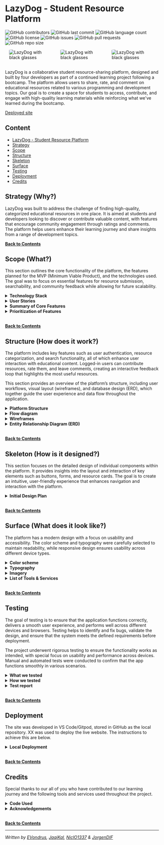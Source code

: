 # LazyDog - Student Resource Platform

![GitHub contributors](https://img.shields.io/github/contributors/ci-companeros/lazydog?color=blue)  <!-- Blue for contributors -->
![GitHub last commit](https://img.shields.io/github/last-commit/ci-companeros/lazydog?color=brightgreen)  <!-- Green for activity -->
![GitHub language count](https://img.shields.io/github/languages/count/ci-companeros/lazydog?color=orange)  <!-- Orange for language diversity -->
![GitHub license](https://img.shields.io/github/license/ci-companeros/lazydog?color=yellow)  <!-- Yellow for license info -->
![GitHub issues](https://img.shields.io/github/issues/ci-companeros/lazydog?color=darkred)  <!-- Red for issues -->
![GitHub pull requests](https://img.shields.io/github/issues-pr/ci-companeros/lazydog?color=purple)  <!-- Purple for PRs -->
![GitHub repo size](https://img.shields.io/github/repo-size/ci-companeros/lazydog?color=black)  <!-- Gray for repo size -->

<!-- markdownlint-disable MD033 -->

<div style="display: flex; justify-content: space-around;">
  <img src="./docs/readme-img/ld-black.jpg" alt="LazyDog with black glasses" style="width: 28%; border-radius: 5%;">
  <img src="./docs/readme-img/ld-black.jpg" alt="LazyDog with black glasses" style="width: 28%; border-radius: 5%;">
  <img src="./docs/readme-img/ld-black.jpg" alt="LazyDog with black glasses" style="width: 28%; border-radius: 5%;">
</div>
<br>

LazyDog is a collaborative student resource-sharing platform, designed and built by four developers as part of a continued learning project following a bootcamp. The platform allows users to share, rate, and comment on educational resources related to various programming and development topics. Our goal is to create a space for students to access, contribute, and engage with high-quality learning materials while reinforcing what we've learned during the bootcamp.

[Deployed site](https://example.com)

## Content

- [LazyDog - Student Resource Platform](#lazydog---student-resource-platform)
- [Strategy](#strategy-why)
- [Scope](#scope-what)
- [Structure](#structure-how-does-it-work)
- [Skeleton](#skeleton-how-is-it-designed)
- [Surface](#surface-what-does-it-look-like)
- [Testing](#testing)
- [Deployment](#deployment)
- [Credits](#credits)

## Strategy (Why?)

LazyDog was built to address the challenge of finding high-quality, categorized educational resources in one place. It is aimed at students and developers looking to discover or contribute valuable content, with features that encourage community engagement through ratings and comments. The platform helps users enhance their learning journey and share insights from a range of development topics.

**[Back to Contents](#content)**

## Scope (What?)

This section outlines the core functionality of the platform, the features planned for the MVP (Minimum Viable Product), and the technologies used. The goal was to focus on essential features for resource submission, searchability, and community feedback while allowing for future scalability.

<details>
<summary><b>Technology Stack</b></summary>

- Frontend

  - **HTML/CSS/JavaScript**: Core technologies for building the structure, styling, and interactivity of the website.
  - **React.js**: A popular JavaScript library for building dynamic user interfaces, with components that manage state and handle complex UI interactions.
  - **Tailwind CSS**: A utility-first CSS framework for building custom designs quickly with responsive design out of the box.

- Backend

  - **Node.js**: A JavaScript runtime used on the backend to handle requests and manage user authentication and resource submissions.
  - **Django REST Framework**: Used for creating RESTful APIs, allowing communication between the frontend and backend services.
  - **PostgreSQL**: A powerful open-source relational database used to store user accounts, submitted resources, ratings, and comments.

- OAuth

  - **OAuth**: A secure authentication method allowing users to log in using third-party providers such as Google, GitHub, etc.

- Hosting

  - **Frontend Hosting**: Vercel is used to host the React.js frontend, providing fast, global deployment and a seamless development workflow.
  - **Backend Hosting**: Free-tier hosting solutions (TO BE DECIDED) will be used to host the Node.js/Django backend and PostgreSQL database.

**[Back to Contents](#content)**

</details>

<details>

  <summary><strong>User Stories</strong></summary><br>

Please visit our [project Kanban board for details](https://github.com/orgs/ci-companeros/projects/2)

**[Back to Contents](#content)**

</details>

<details>
  <summary><strong>Summary of Core Features</strong></summary>

1. *User Accounts*:

   - Users sign up with a username and password.
   - Logged-in users gain access to additional features, such as submitting resources, rating, and commenting.

2. *Categorized Resource Listings*:

   - Resources are divided into categories (e.g., programming languages, frameworks, tools, etc.) and are fully searchable.

   1. **Project 1 - Introduction to Web dev**
      - Tech covered: HTML, CSS
      - Subcategories:
        - HTML: Docs, articles, YouTube, games
        - CSS: Docs, articles, YouTube, games
   2. **Project 2 - Javascript fundamentals**
      - Tech covered: Javascript
      - Subcategories:
        - Docs, articles, YouTube, games
   3. **Project 3 - Python Basics**
      - Tech covered: Python
      - Subcategories:
        - Docs, articles, YouTube, games
   4. **Project 4 - Frameworks & Databases**
      - Tech covered: Django, PostgresSQL
      - Subcategories:
        - Docs, articles, YouTube, games
   5. **Project 5 - Specializations**
      - Tech covered: Advanced Frontend, Predictive Analytics, E-commerce
      - Subcategories:
        - Docs, articles, YouTube, games

3. *Resource Submission Form*:
   - Users can submit URLs along with a short description, stating why the resource is useful and what it’s for.
   - Users must choose a category for the resource.

4. *Community Interaction*:
   - Logged-in users can rate resources and leave comments, creating a feedback loop for which resources are most helpful.

**[Back to Contents](#content)**

</details>

<details>
  <summary><strong>Prioritization of Features</strong></summary><br>

This section outlines the prioritization of features, identifying the essential ones for the initial launch (MVP - Minimum Viable Product) and which are reserved for future iterations. By prioritizing features based on their importance to both user experience and project goals, this breakdown ensures that the most critical functionality is delivered first, guiding development through an effective and incremental build process while managing expectations.

- Please visit our [project Kanban board for details](https://github.com/orgs/ci-companeros/projects/2) for details on prioritization.

**[Back to Contents](#content)**

</details><br>

**[Back to Contents](#content)**

## Structure (How does it work?)

The platform includes key features such as user authentication, resource categorization, and search functionality, all of which enhance user interaction with educational content. Logged-in users can contribute resources, rate them, and leave comments, creating an interactive feedback loop that highlights the most useful resources.

This section provides an overview of the platform’s structure, including user workflows, visual layout (wireframes), and database design (ERD), which together guide the user experience and data flow throughout the application.

<details>
  <summary><strong>Platform Structure</strong></summary>

1. User Authentication (Signup/Login)
   - *Sign Up*:
     - Fields: Username, password. (email)
     - Optional: Email verification to prevent spam.
   - *Login*:
     - Fields: Username, password.
     - "Forgot password" flow for recovery.

2. Categorized Resource Listings

   - *Categories*:
     - Divide resources into logical groups like:
       - Programming Languages and frameworks (HTML, CSS, JavaScript, Python, Django, etc.)
       - Tools (IDEs, testing tools, etc.)
     - Each category should be filterable and searchable.
   - *Search*:
     - A dynamic search bar to filter by keywords.
     - Optional: Filters like "highest-rated," "most recent."

3. Resource Submission Form

   - Available only to logged-in users.
   - *Fields*:
     - URL link (required).
     - Short description (required): Why the resource is useful.
     - Category selection (dropdown - required).
   - *Submission Review*:
     - Auto-approval or admin approval for submitted resources (depending on how open we want it)?

4. Rating & Commenting System

   - *Ratings*:
     - Simple 1-5 star system or thumbs up/thumbs down.
     - Aggregate rating score displayed on each resource.
   - *Comments*:
     - Logged-in users can leave short reviews or comments on each resource.
     - Optional: Upvote/downvote system for comments to highlight helpful feedback.

5. Admin Dashboard (Optional)

   - *Moderation*:
     - Admins can approve/reject submitted resources.
     - Flagged comments or resources can be reviewed and moderated.
   - *Analytics*:
     - Track which resources are most popular, user engagement, etc.

**[Back to Contents](#content)**

</details>

<details>
  <summary><b>Flow diagram</b></summary>
  
The flow diagram illustrates the user's journey through the platform, showing how they interact with features such as signing up, submitting resources, and providing feedback.

![Flow Diagram](path_to_flow_diagram_image)

</details>

<details>
  <summary><b>Wireframes</b></summary>
  
The wireframes provide a visual representation of the platform's interface, showing the layout and positioning of elements.

![Wireframe 1](#path_to_wireframe_image)

</details>

<details>
  <summary><b>Entity Relationship Diagram (ERD)</b></summary>
  
The ERD illustrates the structure of the database and the relationships between entities, such as users, resources, ratings, and comments.

![ERD](#path_to_erd_image)

</details><br>

**[Back to Contents](#content)**

## Skeleton (How is it designed?)

This section focuses on the detailed design of individual components within the platform. It provides insights into the layout and interaction of key elements such as buttons, forms, and resource cards. The goal is to create an intuitive, user-friendly experience that enhances navigation and interaction with the platform.

<details>
  <summary><strong>Initial Design Plan</strong></summary>

1. **Homepage (Landing Page)**
   - *Header*: Contains site logo and navigation links (Home, Resources, (categories dropdown), Contribute (form), About, Login/Signup).
   - *Search Bar*: Prominent search bar for quick access to resources.
   - *Popular Categories*: Highlights the main categories such as Programming and Tools.
   - *Trending Resources*: Displays top-rated or recently popular resources.
   - *Call to Action*: Encourages users to sign up to contribute and engage with the platform.

2. **Resource Cards / Resource Listin Page**
   - Each *individual resource* is displayed as a card, showing the title, description, category, (star-)rating, no of likes and comments.
   - *Interaction Elements*: Includes buttons for viewing more details, rating, and leaving comments.
   - *Category View*: When a category is selected, display all resources under that category.
   - *Additionals*: Include a sidebar or top filter options for sorting by rating, date, etc.

3. **Forms**
   - *Signup/Login Form*: Simple, user-friendly forms with fields for username and password. Optional email field for signup and/or option for social login (if desired, e.g., Google, GitHub) to make the process faster.
   - *Resource Submission Form*: Allows logged-in users to submit resources, including fields for the URL, description, and category selection.

4. **Resource Detail Page**
   - *Full Resource View*: Display full resource description and link. Show comments and ratings.
   - *Interactive Section*: Logged-in users can rate the resource and leave a comment.

5. **User Dashboard**
   - Available after login.
     - *My Submissions*: Displays the user's submitted resources with options to edit or delete.
     - *My Comments*: Shows a history of the user’s comments.
   - *Submit Resource*: Direct access to the submission form.

6. **Admin Dashboard (Optional)**
   - For moderation and analytics, admins can manage submitted resources, review flagged content, and track engagement.
     i.e. Admins can see a queue of newly submitted resources for approval, option to manage user accounts, if needed.

**[Back to Contents](#content)**

</details><br>

**[Back to Contents](#content)**

## Surface (What does it look like?)

The platform has a modern design with a focus on usability and accessibility. The color scheme and typography were carefully selected to maintain readability, while responsive design ensures usability across different device types.

<details>
<summary><b>Color scheme</b></summary><br>

### Dark palette
  
![x](docs/ella/designs/color-fonts/color/ld-dark-palette.png)

### Bright palette

![X](docs/ella/designs/color-fonts/color/ld-dark-palette.png)

**[Back to Contents](#content)**

</details>

<details>
<summary><b>Typography</b></summary><br>

**[Back to Contents](#content)**

</details>

<details>
<summary><b>Imagery</b></summary><br>

**[Back to Contents](#content)**

</details>

<details>
<summary><b>List of Tools & Services</b></summary>

<br>

- [Am I Responsive?](http://ami.responsivedesign.is/) is used to show the website image on a range of devices.
- [ASPOSE](https://products.aspose.app/pdf/sv/conversion/jpg-to-webp#) is used to convert image to WEBP.
- [Balsamiq](https://balsamiq.com/) is used to create wireframes.
- [Coolors](https://coolors.co/) is used to create the colour scheme palette.
- [CSS Validation Service](https://jigsaw.w3.org/css-validator/#validate_by_input) is used to check code ensuring that my CSS is error-free and adheres to the latest web standards.
- [DevTools](https://developer.chrome.com/docs/devtools) to help in edit pages on-the-fly and diagnose problems quickly.
- [Diffchecker - text](https://www.diffchecker.com/text-compare/) is used to check code snippets.
- [Favicon.io](https://favicon.io/) is used to create favicon.
- [Font Awesome](https://fontawesome.com/) is used for the iconography on the website.
- [Git](https://git-scm.com/) is used for version control.
- [Gitpod](https://gitpod.io) streamlines your development process by providing a pre-configured, cloud-based development environment that's instantly ready for coding.
- [Github](https://github.com/) is essential for version control, allowing you to track changes, collaborate with others (if applicable), and secure online code storage.
- [Google Dev Tools](https://developers.google.com/web/tools) is used during testing, debugging and styling.
- [Google Fonts](https://fonts.google.com/) is a catalog of free, open-source fonts. Used for typography.
- [Looka](https:www.looka.com) ia used for the logo and symbol.
- [Markup Validation Service](https://validator.w3.org/) is used to check code ensuring that my HTML is error-free and adheres to the latest web standards.
- [NVDA](https://www.nvaccess.org/download/), NonVisual Desktop Access is a free and open-source, portable screen reader for Microsoft Windows.
- [Tiny PNG](https://tinypng.com/) is used to compress images.
- [UXwing](https://uxwing.com/) is a provider of free icons free for commercial use.
- [Wave](https://wave.webaim.org) is a suite of evaluation tools that helps authors make their web content more accessible to individuals with disabilities.
- [Web Disability Sim](https://chromewebstore.google.com/detail/web-disability-simulator/olioanlbgbpmdlgjnnampnnlohigkjla) is a google chrome extension that allows you to view your site as people with accessibility needs would see it.

</details><br>

**[Back to Contents](#content)**

## Testing

The goal of testing is to ensure that the application functions correctly, delivers a smooth user experience, and performs well across different devices and browsers. Testing helps to identify and fix bugs, validate the design, and ensure that the system meets the defined requirements before deployment.

The project underwent rigorous testing to ensure the functionality works as intended, with special focus on usability and performance across devices. Manual and automated tests were conducted to confirm that the app functions smoothly in various scenarios.

<details>
<summary><b>What we tested</b></summary>
<br>

- **Functionality**: Ensured that all features—such as resource submissions, ratings, and comments—work as intended.
- **Usability**: Validated that users can navigate easily, interact with elements, and complete actions like signing up, logging in, and searching for resources.
- **Performance**: Checked the app's responsiveness, load times, and efficiency, especially on mobile devices.

</details>

<details>
<summary><b>How we tested</b></summary>
<br>

- **Unit Testing**: Each component and function was tested individually to confirm that they perform correctly in isolation.
- **Manual Testing**: A hands-on approach was used to simulate real user interactions, validating the flow and behavior of the app in various scenarios.
- **Cross-Browser and Device Testing**: We ensured the platform works smoothly on different browsers (Chrome, Firefox, Safari) and across multiple screen sizes (mobile, tablet, desktop).
- **Code Validation**: The code was checked for errors, optimized, and debugged for performance improvements.

</details>

<details>
<summary><b>Test report</b></summary>
<br>
  
- Test execution [result](https://www.example.com)  OBS Ändra länken!

</details><br>

**[Back to Contents](#content)**

## Deployment

The site was developed in VS Code/Gitpod, stored in GitHub as the local repository. XX was used to deploy the live website. The instructions to achieve this are below.

<details>
<summary><b>Local Deployment</b></summary>

### How to Fork

TBD

### How to Clone

TBD

</details>

<br>

**[Back to Contents](#content)**

## Credits

Special thanks to our all of you who have contributed to our learning journey and the following tools and services used throughout the project.

<details>
<summary><b>Code Used</b></summary>
  
- {{RESOURCE_DESCRIPTION}}, created by {{AUTHOR}} and sourced from [{{SOURCE_NAME}}]({{SOURCE_URL}})

**[Back to Contents](#content)**

</details>

<details>
<summary><b>Acknowledgements</b></summary>

- Special thanks to any tutorials, courses, or communities that helped with this project.

</details><br>

**[Back to Contents](#content)**

---

*Written by [EVondrus](https://github.com/EVondrus), [JaqiKal](https://github.com/JaqiKal), [NiclO1337](https://github.com/NiclO1337) & [JorgenDIF](https://github.com/JorgenDIF)*
<!-- markdownlint-enable MD033 -->
